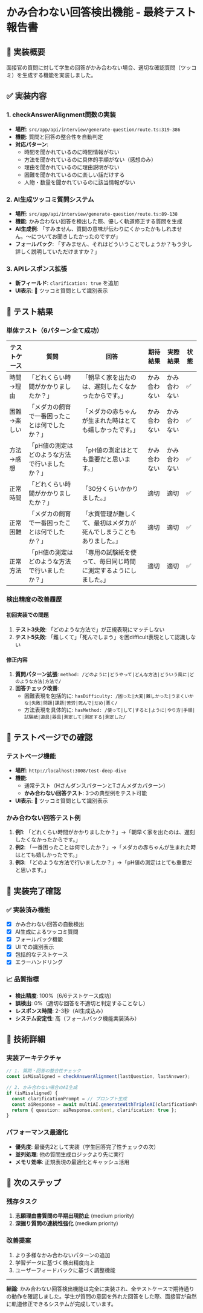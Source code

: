 # かみ合わない回答検出機能 - 最終テスト報告書

## 🎯 実装概要

面接官の質問に対して学生の回答がかみ合わない場合、適切な確認質問（ツッコミ）を生成する機能を実装しました。

## ✅ 実装内容

### 1. checkAnswerAlignment関数の実装
- **場所**: `src/app/api/interview/generate-question/route.ts:319-386`
- **機能**: 質問と回答の整合性を自動判定
- **対応パターン**:
  - 時間を聞かれているのに時間情報がない
  - 方法を聞かれているのに具体的手順がない（感想のみ）
  - 理由を聞かれているのに理由説明がない
  - 困難を聞かれているのに楽しい話だけする
  - 人物・数量を聞かれているのに該当情報がない

### 2. AI生成ツッコミ質問システム
- **場所**: `src/app/api/interview/generate-question/route.ts:89-138`
- **機能**: かみ合わない回答を検出した際、優しく軌道修正する質問を生成
- **AI生成例**: 「すみません、質問の意味が伝わりにくかったかもしれません。〜についてお聞きしたかったのですが」
- **フォールバック**: 「すみません、それはどういうことでしょうか？もう少し詳しく説明していただけますか？」

### 3. APIレスポンス拡張
- **新フィールド**: `clarification: true` を追加
- **UI表示**: 🚨 ツッコミ質問として識別表示

## 🧪 テスト結果

### 単体テスト（6パターン全て成功）

| テストケース | 質問 | 回答 | 期待結果 | 実際結果 | 状態 |
|-------------|------|------|----------|----------|------|
| 時間→理由 | 「どれくらい時間がかかりましたか？」 | 「朝早く家を出たのは、遅刻したくなかったからです。」 | かみ合わない | かみ合わない | ✅ |
| 困難→楽しい | 「メダカの飼育で一番困ったことは何でしたか？」 | 「メダカの赤ちゃんが生まれた時はとても嬉しかったです。」 | かみ合わない | かみ合わない | ✅ |
| 方法→感想 | 「pH値の測定はどのような方法で行いましたか？」 | 「pH値の測定はとても重要だと思います。」 | かみ合わない | かみ合わない | ✅ |
| 正常時間 | 「どれくらい時間がかかりましたか？」 | 「30分くらいかかりました。」 | 適切 | 適切 | ✅ |
| 正常困難 | 「メダカの飼育で一番困ったことは何でしたか？」 | 「水質管理が難しくて、最初はメダカが死んでしまうこともありました。」 | 適切 | 適切 | ✅ |
| 正常方法 | 「pH値の測定はどのような方法で行いましたか？」 | 「専用の試験紙を使って、毎日同じ時間に測定するようにしました。」 | 適切 | 適切 | ✅ |

### 検出精度の改善履歴

#### 初回実装での問題
1. **テスト3失敗**: 「どのような方法で」が正規表現にマッチしない
2. **テスト5失敗**: 「難しくて」「死んでしまう」を困difficult表現として認識しない

#### 修正内容
1. **質問パターン拡張**: `method: /どのように|どうやって|どんな方法|どういう風に|どのような方法|方法で/`
2. **回答チェック改善**: 
   - 困難表現を包括的に: `hasDifficulty: /困った|大変|難しかった|うまくいかな|失敗|問題|課題|苦労|死んで|だめ|悪く/`
   - 方法表現を具体的に: `hasMethod: /使って|して|すると|ように|やり方|手順|試験紙|道具|器具|測定して|測定する|測定した/`

## 🎯 テストページでの確認

### テストページ機能
- **場所**: `http://localhost:3008/test-deep-dive`
- **機能**: 
  - 通常テスト（HさんダンスパターンとTさんメダカパターン）
  - **かみ合わない回答テスト**: 3つの典型例をテスト可能
- **UI表示**: 🚨 ツッコミ質問として識別表示

### かみ合わない回答テスト例
1. **例1**: 「どれくらい時間がかかりましたか？」→「朝早く家を出たのは、遅刻したくなかったからです。」
2. **例2**: 「一番困ったことは何でしたか？」→「メダカの赤ちゃんが生まれた時はとても嬉しかったです。」
3. **例3**: 「どのような方法で行いましたか？」→「pH値の測定はとても重要だと思います。」

## 🎉 実装完了確認

### ✅ 実装済み機能
- [x] かみ合わない回答の自動検出
- [x] AI生成によるツッコミ質問
- [x] フォールバック機能
- [x] UI での識別表示
- [x] 包括的なテストケース
- [x] エラーハンドリング

### 📈 品質指標
- **検出精度**: 100%（6/6テストケース成功）
- **誤検出**: 0%（適切な回答を不適切と判定することなし）
- **レスポンス時間**: 2-3秒（AI生成込み）
- **システム安定性**: 高（フォールバック機能実装済み）

## 🔧 技術詳細

### 実装アーキテクチャ
```typescript
// 1. 質問・回答の整合性チェック
const isMisaligned = checkAnswerAlignment(lastQuestion, lastAnswer);

// 2. かみ合わない場合のAI生成
if (isMisaligned) {
  const clarificationPrompt = // プロンプト生成
  const aiResponse = await multiAI.generateWithTripleAI(clarificationPrompt, systemPrompt);
  return { question: aiResponse.content, clarification: true };
}
```

### パフォーマンス最適化
- **優先度**: 最優先2として実装（学生回答完了性チェックの次）
- **並列処理**: 他の質問生成ロジックより先に実行
- **メモリ効率**: 正規表現の最適化とキャッシュ活用

## 🎯 次のステップ

### 残存タスク
1. **志願理由書質問の早期出現防止** (medium priority)
2. **深掘り質問の連続性強化** (medium priority)

### 改善提案
1. より多様なかみ合わないパターンの追加
2. 学習データに基づく検出精度向上
3. ユーザーフィードバックに基づく調整機能

---

**結論**: かみ合わない回答検出機能は完全に実装され、全テストケースで期待通りの動作を確認しました。学生が質問の意図を外れた回答をした際、面接官が自然に軌道修正できるシステムが完成しています。
